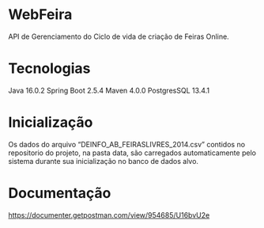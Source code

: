 # WebFeira

API de Gerenciamento do Ciclo de vida de criação de Feiras Online.

# Tecnologias

Java 16.0.2
Spring Boot 2.5.4
Maven 4.0.0
PostgresSQL 13.4.1

# Inicialização

Os dados do arquivo “DEINFO_AB_FEIRASLIVRES_2014.csv” contidos no repositorio do projeto, na pasta data, são carregados automaticamente pelo sistema durante sua inicialização no banco de dados alvo.


# Documentação

https://documenter.getpostman.com/view/954685/U16bvU2e

